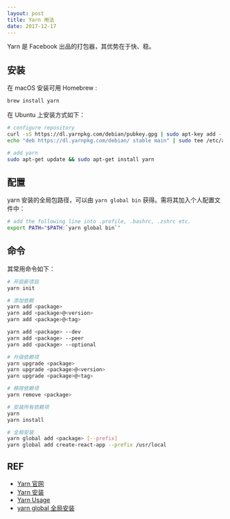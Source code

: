 ```yaml
---
layout: post
title: Yarn 用法
date: 2017-12-17
---
```


Yarn 是 Facebook 出品的打包器，其优势在于快、稳。

## 安装

在 macOS 安装可用 Homebrew :

```sh
brew install yarn
```

在 Ubuntu 上安装方式如下：

```sh
# configure repository
curl -sS https://dl.yarnpkg.com/debian/pubkey.gpg | sudo apt-key add -
echo "deb https://dl.yarnpkg.com/debian/ stable main" | sudo tee /etc/apt/sources.list.d/yarn.list

# add yarn
sudo apt-get update && sudo apt-get install yarn
```

## 配置

yarn 安装的全局包路径，可以由 `yarn global bin` 获得。需将其加入个人配置文件中：

```sh
# add the following line into .profile, .bashrc, .zshrc etc.
export PATH="$PATH:`yarn global bin`"
```

## 命令

其常用命令如下：

```sh
# 开启新项目
yarn init

# 添加依赖
yarn add <package>
yarn add <package>@<version>
yarn add <package>@<tag>

yarn add <package> --dev
yarn add <package> --peer
yarn add <package> --optional

# 升级依赖项
yarn upgrade <package>
yarn upgrade <package>@<version>
yarn upgrade <package>@<tag>

# 移除依赖项
yarn remove <package>

# 安装所有依赖项
yarn
yarn install

# 全局安装
yarn global add <package> [--prefix]
yarn global add create-react-app --prefix /usr/local
```

## REF

- [Yarn 官网][home]
- [Yarn 安装][install]
- [Yarn Usage][usage]
- [yarn global 全局安装][global]

[home]: https://yarnpkg.com/zh-Hans/
[install]: https://yarnpkg.com/en/docs/install
[usage]: https://yarnpkg.com/en/docs/usage
[global]: https://yarnpkg.com/en/docs/cli/global